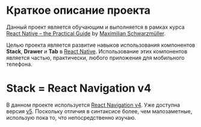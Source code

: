 # Краткое описание проекта

Данный проект является обучающим и выполняется в рамках курса [React Native – the Practical Guide](https://www.udemy.com/course/react-native-the-practical-guide/learn/lecture/15674818?start=0#overview) by [Maximilian Schwarzmüller](https://academind.com/).

Целью проекта является развитие навыков использования компонентов **Stack**, **Drawer** и **Tab** в [React Native](https://facebook.github.io/react-native/). Использование этих компонентов является частью, практически, любого приложения для мобильного телефона.

# Stack = React Navigation v4

В данном проекте используется [React Navigation v4](https://reactnavigation.org/docs/en/4.x/hello-react-navigation.html). Уже доступна версия [v5](https://reactnavigation.org/docs/en/hello-react-navigation.html). Поскольку отличия в синтаксисе более, чем малозаметные, использую пока то, что непосредственно изучаю.
